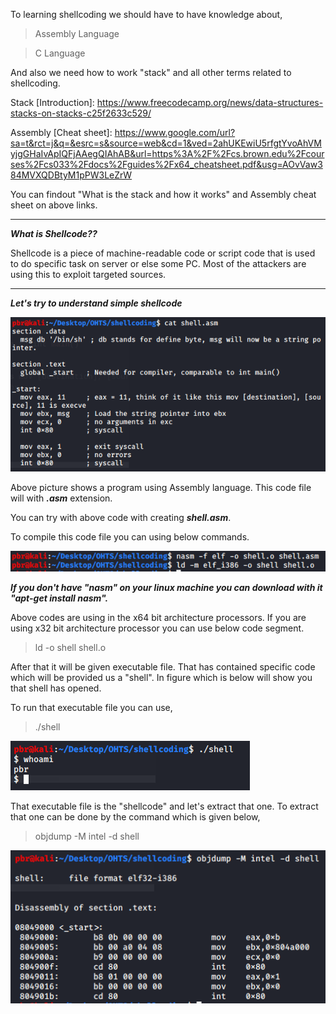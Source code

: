 To learning shellcoding we should have to have knowledge about,
>Assembly Language

>C Language

And also we need how to work "stack" and all other terms related to shellcoding.

Stack [Introduction]: https://www.freecodecamp.org/news/data-structures-stacks-on-stacks-c25f2633c529/

Assembly [Cheat sheet]: https://www.google.com/url?sa=t&rct=j&q=&esrc=s&source=web&cd=1&ved=2ahUKEwiU5rfgtYvoAhVMyjgGHaIvApIQFjAAegQIAhAB&url=https%3A%2F%2Fcs.brown.edu%2Fcourses%2Fcs033%2Fdocs%2Fguides%2Fx64_cheatsheet.pdf&usg=AOvVaw384MVXQDBtyM1pPW3LeZrW

You can findout "What is the stack and how it works" and Assembly cheat sheet on above links.

**********************************************************************************************************************************
***What is Shellcode??***

Shellcode is a piece of machine-readable code or script code that is used to do specific task on server or else some PC. Most of the attackers are using this to exploit targeted sources. 

**********************************************************************************************************************************

***Let's try to understand simple shellcode***

![](Images/1.PNG)

Above picture shows a program using Assembly language. This code file will with ***.asm*** extension. 

You can try with above code with creating ***shell.asm***. 

To compile this code file you can using below commands.

![](Images/2.PNG)

***If you don't have "nasm" on your linux machine you can download with it "apt-get install nasm".***

Above codes are using in the x64 bit architecture processors. If you are using x32 bit architecture processor you can use below code segment.

>ld -o shell shell.o

After that it will be given executable file. That has contained specific code which will be provided us a "shell". In figure which is below will show you that shell has opened.

To run that executable file you can use,

>./shell

![](Images/3.PNG)

That executable file is the "shellcode" and let's extract that one. To extract that one can be done by the command which is given below,

>objdump -M intel -d shell

![](Images/4.PNG)



